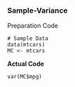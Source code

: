 ### Sample-Variance
Preparation Code
```
# Sample Data
data(mtcars)
MC <- mtcars
```
**Actual Code**
```
var(MC$mpg)
```
